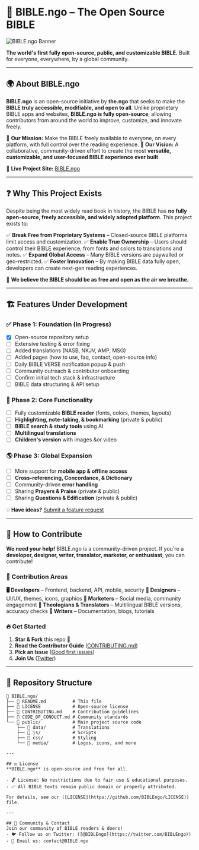 # 📖 BIBLE.ngo – The Open Source BIBLE

![BIBLE.ngo Banner](https://wwww.BIBLE.ngo/media/opensource.jpg)

**The world's first fully open-source, public, and customizable BIBLE.**
Built for everyone, everywhere, by a global community.

---

## 🌍 About BIBLE.ngo

**BIBLE.ngo** is an open-source initiative by **the.ngo** that seeks to make the **BIBLE truly accessible, modifiable, and open to all**. Unlike proprietary BIBLE apps and websites, **BIBLE.ngo is fully open-source**, allowing contributors from around the world to improve, customize, and innovate freely.

🚀 **Our Mission:** Make the BIBLE freely available to everyone, on every platform, with full control over the reading experience.
🌟 **Our Vision:** A collaborative, community-driven effort to create the most **versatile, customizable, and user-focused BIBLE experience ever built**.

📖 **Live Project Site:** [BIBLE.ngo](https://www.BIBLE.ngo)

---

## ❓ Why This Project Exists

Despite being the most widely read book in history, the BIBLE has **no fully open-source, freely accessible, and widely adopted platform**.
This project exists to:

✅ **Break Free from Proprietary Systems** – Closed-source BIBLE platforms limit access and customization.
✅ **Enable True Ownership** – Users should control their BIBLE experience, from fonts and colors to translations and notes.
✅ **Expand Global Access** – Many BIBLE versions are paywalled or geo-restricted.
✅ **Foster Innovation** – By making BIBLE data fully open, developers can create next-gen reading experiences.

📢 **We believe the BIBLE should be as free and open as the air we breathe.**

---

## 🏗 Features Under Development

### ✅ Phase 1: Foundation (In Progress)
- [x] Open-source repository setup
- [ ] Extensive testing & error fixing
- [ ] Added translations (NASB, NKJV, AMP, MSG)
- [ ] Added pages (how to use, faq, contact, open-source info)
- [ ] Daily BIBLE VERSE notification popup & push
- [ ] Community outreach & contributor onboarding
- [ ] Confirm initial tech stack & infrastructure
- [ ] BIBLE data structuring & API setup

### 🚀 Phase 2: Core Functionality
- [ ] Fully customizable **BIBLE reader** (fonts, colors, themes, layouts)
- [ ] **Highlighting, note-taking, & bookmarking** (private & public)
- [ ] **BIBLE search & study tools** using AI
- [ ] **Multilingual translations**
- [ ] **Children's version** with images &or video

### 🌎 Phase 3: Global Expansion
- [ ] More support for **mobile app & offline access**
- [ ] **Cross-referencing, Concordance, & Dictionary**
- [ ] Community-driven **error handling**
- [ ] Sharing **Prayers & Praise** (private & public)
- [ ] Sharing **Questions & Edification** (private & public)

💡 **Have ideas?** [Submit a feature request](https://github.com/BIBLEngo/issues)

---

## 🤝 How to Contribute

**We need your help!** BIBLE.ngo is a community-driven project. If you're a **developer, designer, writer, translator, marketer, or enthusiast**, you can contribute!

### 📜 Contribution Areas
**🖥 Developers** – Frontend, backend, API, mobile, security
**🎨 Designers** – UI/UX, themes, icons, graphics
**📢 Marketers** – Social media, community engagement
**📜 Theologians & Translators** – Multilingual BIBLE versions, accuracy checks
**📝 Writers** – Documentation, blogs, tutorials

### 🔥 Get Started
1. **Star & Fork** this repo 🌟
2. **Read the Contributor Guide** ([CONTRIBUTING.md](https://github.com/BIBLEngo/CONTRIBUTING.md))
3. **Pick an Issue** ([Good first issues](https://github.com/BIBLEngo/issues))
4. **Join Us** ([Twitter](https://twitter.com/BIBLEngo))

---

## 📂 Repository Structure

```plaintext
📂 BIBLE.ngo/
├── 📜 README.md          # This file
├── 📜 LICENSE            # Open-source license
├── 📜 CONTRIBUTING.md    # Contribution guidelines
├── 📜 CODE_OF_CONDUCT.md # Community standards
└── 📂 public/            # Main project source code
    ├── 📂 data/          # Translations
    ├── 📂 js/            # Scripts
    ├── 📂 css/           # Styling
    └── 📂 media/         # Logos, icons, and more

---

## ⚖️ License
**BIBLE.ngo** is open-source and free for all.

- 🔓 License: No restrictions due to fair use & educational purposes.
- ✅ All BIBLE texts remain public domain or properly attributed.

For details, see our ([LICENSE](https://github.com/BIBLEngo/LICENSE)) file.

---

## 💬 Community & Contact
Join our community of BIBLE readers & doers!
- 🐦 Follow us on Twitter: ([@BIBLEngo](https://twitter.com/BIBLEngo))
- 📧 Email us: contact@BIBLE.ngo
